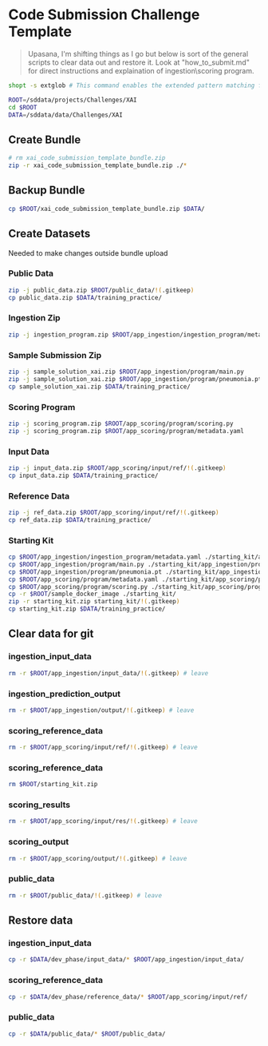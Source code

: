 # Code Submission Challenge Template

> Upasana, I'm shifting things as I go but below is sort of the general scripts to clear data out and restore it. Look at "how_to_submit.md" for direct instructions and explaination of ingestion\scoring program.

```bash
shopt -s extglob # This command enables the extended pattern matching features in Bash, allowing us to use `!(pattern)` to match everything except the specified pattern.
```
```bash
ROOT=/sddata/projects/Challenges/XAI
cd $ROOT
DATA=/sddata/data/Challenges/XAI
```

## Create Bundle
```bash
# rm xai_code_submission_template_bundle.zip
zip -r xai_code_submission_template_bundle.zip ./*
```


## Backup Bundle
```bash
cp $ROOT/xai_code_submission_template_bundle.zip $DATA/
```


## Create Datasets
Needed to make changes outside bundle upload

### Public Data
```bash
zip -j public_data.zip $ROOT/public_data/!(.gitkeep)
cp public_data.zip $DATA/training_practice/
```

### Ingestion Zip
```bash
zip -j ingestion_program.zip $ROOT/app_ingestion/ingestion_program/metadata.yaml
```

### Sample Submission Zip
```bash
zip -j sample_solution_xai.zip $ROOT/app_ingestion/program/main.py
zip -j sample_solution_xai.zip $ROOT/app_ingestion/program/pneumonia.pt
cp sample_solution_xai.zip $DATA/training_practice/
```

### Scoring Program
```bash
zip -j scoring_program.zip $ROOT/app_scoring/program/scoring.py
zip -j scoring_program.zip $ROOT/app_scoring/program/metadata.yaml
```

### Input Data
```bash
zip -j input_data.zip $ROOT/app_scoring/input/ref/!(.gitkeep)
cp input_data.zip $DATA/training_practice/
```

### Reference Data
```bash
zip -j ref_data.zip $ROOT/app_scoring/input/ref/!(.gitkeep)
cp ref_data.zip $DATA/training_practice/
```

### Starting Kit
```bash
cp $ROOT/app_ingestion/ingestion_program/metadata.yaml ./starting_kit/app_ingestion/ingestion_program/
cp $ROOT/app_ingestion/program/main.py ./starting_kit/app_ingestion/program/
cp $ROOT/app_ingestion/program/pneumonia.pt ./starting_kit/app_ingestion/program/
cp $ROOT/app_scoring/program/metadata.yaml ./starting_kit/app_scoring/program/
cp $ROOT/app_scoring/program/scoring.py ./starting_kit/app_scoring/program/
cp -r $ROOT/sample_docker_image ./starting_kit/
zip -r starting_kit.zip starting_kit/!(.gitkeep)
cp starting_kit.zip $DATA/training_practice/
```


## Clear data for git

### ingestion_input_data
```bash
rm -r $ROOT/app_ingestion/input_data/!(.gitkeep) # leave
```

### ingestion_prediction_output
```bash
rm -r $ROOT/app_ingestion/output/!(.gitkeep) # leave
```

### scoring_reference_data
```bash
rm -r $ROOT/app_scoring/input/ref/!(.gitkeep) # leave
```

### scoring_reference_data
```bash
rm $ROOT/starting_kit.zip
```


### scoring_results
```bash
rm -r $ROOT/app_scoring/input/res/!(.gitkeep) # leave
```

### scoring_output
```bash
rm -r $ROOT/app_scoring/output/!(.gitkeep) # leave
```

### public_data
```bash
rm -r $ROOT/public_data/!(.gitkeep) # leave
```


## Restore data

### ingestion_input_data
```bash
cp -r $DATA/dev_phase/input_data/* $ROOT/app_ingestion/input_data/
```

### scoring_reference_data
```bash
cp -r $DATA/dev_phase/reference_data/* $ROOT/app_scoring/input/ref/
```

### public_data
```bash
cp -r $DATA/public_data/* $ROOT/public_data/
```